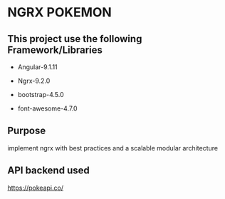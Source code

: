 # NGRX POKEMON

## This project use the following Framework/Libraries

- Angular-9.1.11
  
- Ngrx-9.2.0

- bootstrap-4.5.0

- font-awesome-4.7.0

## Purpose

implement ngrx with best practices and a scalable modular architecture

## API backend used

https://pokeapi.co/
